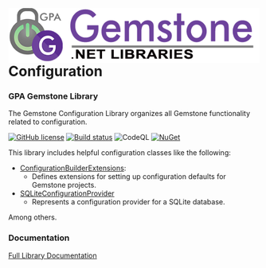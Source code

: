 <img align="right" src="img/gemstone-wide-600.png" alt="gemstone logo">

# Configuration
### GPA Gemstone Library

The Gemstone Configuration Library organizes all Gemstone functionality related to configuration.

[![GitHub license](https://img.shields.io/github/license/gemstone/configuration?color=4CC61E)](https://github.com/gemstone/configuration/blob/master/LICENSE)
[![Build status](https://ci.appveyor.com/api/projects/status/j8fj7jbneienyh6h?svg=true)](https://ci.appveyor.com/project/ritchiecarroll/configuration)
![CodeQL](https://github.com/gemstone/configuration/workflows/CodeQL/badge.svg)
[![NuGet](https://buildstats.info/nuget/Gemstone.Configuration)](https://www.nuget.org/packages/Gemstone.Configuration#readme-body-tab)

This library includes helpful configuration classes like the following:

* [ConfigurationBuilderExtensions](https://gemstone.github.io/configuration/help/html/T_Gemstone_Configuration_ConfigurationBuilderExtensions.htm):
  * Defines extensions for setting up configuration defaults for Gemstone projects.
* [SQLiteConfigurationProvider](https://gemstone.github.io/configuration/help/html/T_Gemstone_Configuration_SQLite_SQLiteConfigurationProvider.htm)
  * Represents a configuration provider for a SQLite database.

Among others.

### Documentation
[Full Library Documentation](https://gemstone.github.io/configuration/help)
